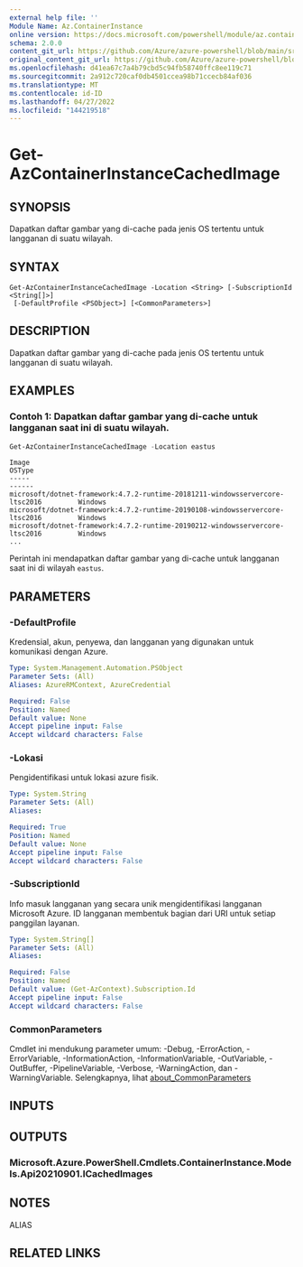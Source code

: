 ```yaml
---
external help file: ''
Module Name: Az.ContainerInstance
online version: https://docs.microsoft.com/powershell/module/az.containerinstance/get-azcontainerinstancecachedimage
schema: 2.0.0
content_git_url: https://github.com/Azure/azure-powershell/blob/main/src/ContainerInstance/help/Get-AzContainerInstanceCachedImage.md
original_content_git_url: https://github.com/Azure/azure-powershell/blob/main/src/ContainerInstance/help/Get-AzContainerInstanceCachedImage.md
ms.openlocfilehash: d41ea67c7a4b79cbd5c94fb58740ffc8ee119c71
ms.sourcegitcommit: 2a912c720caf0db4501ccea98b71ccecb84af036
ms.translationtype: MT
ms.contentlocale: id-ID
ms.lasthandoff: 04/27/2022
ms.locfileid: "144219518"
---
```

# Get-AzContainerInstanceCachedImage

## SYNOPSIS
Dapatkan daftar gambar yang di-cache pada jenis OS tertentu untuk langganan di suatu wilayah.

## SYNTAX

```
Get-AzContainerInstanceCachedImage -Location <String> [-SubscriptionId <String[]>]
 [-DefaultProfile <PSObject>] [<CommonParameters>]
```

## DESCRIPTION
Dapatkan daftar gambar yang di-cache pada jenis OS tertentu untuk langganan di suatu wilayah.

## EXAMPLES

### Contoh 1: Dapatkan daftar gambar yang di-cache untuk langganan saat ini di suatu wilayah.
```powershell
Get-AzContainerInstanceCachedImage -Location eastus
```

```output
Image                                                                                OSType
-----                                                                                ------
microsoft/dotnet-framework:4.7.2-runtime-20181211-windowsservercore-ltsc2016         Windows
microsoft/dotnet-framework:4.7.2-runtime-20190108-windowsservercore-ltsc2016         Windows
microsoft/dotnet-framework:4.7.2-runtime-20190212-windowsservercore-ltsc2016         Windows
...
```

Perintah ini mendapatkan daftar gambar yang di-cache untuk langganan saat ini di wilayah `eastus`.

## PARAMETERS

### -DefaultProfile
Kredensial, akun, penyewa, dan langganan yang digunakan untuk komunikasi dengan Azure.

```yaml
Type: System.Management.Automation.PSObject
Parameter Sets: (All)
Aliases: AzureRMContext, AzureCredential

Required: False
Position: Named
Default value: None
Accept pipeline input: False
Accept wildcard characters: False
```

### -Lokasi
Pengidentifikasi untuk lokasi azure fisik.

```yaml
Type: System.String
Parameter Sets: (All)
Aliases:

Required: True
Position: Named
Default value: None
Accept pipeline input: False
Accept wildcard characters: False
```

### -SubscriptionId
Info masuk langganan yang secara unik mengidentifikasi langganan Microsoft Azure.
ID langganan membentuk bagian dari URI untuk setiap panggilan layanan.

```yaml
Type: System.String[]
Parameter Sets: (All)
Aliases:

Required: False
Position: Named
Default value: (Get-AzContext).Subscription.Id
Accept pipeline input: False
Accept wildcard characters: False
```

### CommonParameters
Cmdlet ini mendukung parameter umum: -Debug, -ErrorAction, -ErrorVariable, -InformationAction, -InformationVariable, -OutVariable, -OutBuffer, -PipelineVariable, -Verbose, -WarningAction, dan -WarningVariable. Selengkapnya, lihat [about_CommonParameters](http://go.microsoft.com/fwlink/?LinkID=113216)

## INPUTS

## OUTPUTS

### Microsoft.Azure.PowerShell.Cmdlets.ContainerInstance.Models.Api20210901.ICachedImages

## NOTES

ALIAS

## RELATED LINKS

